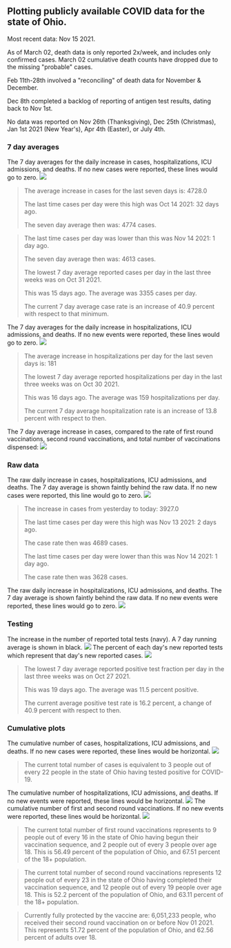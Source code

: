## Plotting publicly available COVID data for the state of Ohio. 

Most recent data: Nov 15 2021. 

As of March 02, death data is only reported 2x/week, and includes only confirmed cases. March 02 cumulative death counts have dropped due to the missing "probable" cases.

Feb 11th-28th involved a "reconciling" of death data for November & December.

Dec 8th completed a backlog of reporting of antigen test results, dating back to Nov 1st.

No data was reported on Nov 26th (Thanksgiving), Dec 25th (Christmas), Jan 1st 2021 (New Year's), Apr 4th (Easter), or July 4th.
### 7 day averages
The 7 day averages for the daily increase in cases, hospitalizations, ICU admissions, and deaths. If no new cases were reported, these lines would go to zero.
![](7dayaverage_cases.png)

>The average increase in cases for the last seven days is: 4728.0
>
>The last time cases per day were this high was Oct 14 2021: 32 days ago.
>
>The seven day average then was: 4774 cases.

>
>The last time cases per day was lower than this was Nov 14 2021: 1 day ago.
>
>The seven day average then was: 4613 cases.
>
>The lowest 7 day average reported cases per day in the last three weeks was on Oct 31 2021.
>
>This was 15 days ago. The average was 3355 cases per day.
>
>The current 7 day average case rate is an increase of 40.9 percent with respect to that minimum.

The 7 day averages for the daily increase in hospitalizations, ICU admissions, and deaths. If no new events were reported, these lines would go to zero.
![](7dayaverage_hospital.png)

>The average increase in hospitalizations per day for the last seven days is: 181
>
>The lowest 7 day average reported hospitalizations per day in the last three weeks was on Oct 30 2021.
>
>This was 16 days ago. The average was 159 hospitalizations per day.
>
>The current 7 day average hospitalization rate is an increase of 13.8 percent with respect to then.

The 7 day average increase in cases, compared to the rate of first round vaccinations, second round vaccinations, and total number of vaccinations dispensed:
![](DailyVaccinationsCases.png)

### Raw data
The raw daily increase in cases, hospitalizations, ICU admissions, and deaths. The 7 day average is shown faintly behind the raw data. If no new cases were reported, this line would go to zero.
![](DailyCases.png)

>The increase in cases from yesterday to today: 3927.0 
>
>The last time cases per day were this high was Nov 13 2021: 2 days ago. 
>
>The case rate then was 4689 cases.
>
>The last time cases per day were lower than this was Nov 14 2021: 1 day ago. 
>
>The case rate then was 3628 cases.

The raw daily increase in hospitalizations, ICU admissions, and deaths. The 7 day average is shown faintly behind the raw data. If no new events were reported, these lines would go to zero.
![](DailyHospitalizations.png)

### Testing

The increase in the number of reported total tests (navy). A 7 day running average is shown in black.
![](DailyTests.png)
The percent of each day's new reported tests which represent that day's new reported cases.
![](percentpositive_tests.png)

>The lowest 7 day average reported positive test fraction per day in the last three weeks was on Oct 27 2021.
>
>This was 19 days ago. The average was 11.5 percent positive. 
>
>The current average positive test rate is 16.2 percent, a change of 40.9 percent with respect to then. 

### Cumulative plots
The cumulative number of cases, hospitalizations, ICU admissions, and deaths. If no new cases were reported, these lines would be horizontal.
![](Cases.png)

>The current total number of cases is equivalent to 3 people out of every 22 people in the state of Ohio having tested positive for COVID-19.

The cumulative number of hospitalizations, ICU admissions, and deaths. If no new events were reported, these lines would be horizontal.
![](Hospitalizations.png)
The cumulative number of first and second round vaccinations. If no new events were reported, these lines would be horizontal.
![](Vaccinations.png)

>The current total number of first round vaccinations represents to 9 people out of every 16 in the state of Ohio having begun their vaccination sequence, and 2 people out of every 3 people over age 18.
 >This is 56.49 percent of the population of Ohio, and 67.51 percent of the 18+ population.

>The current total number of second round vaccinations represents 12 people out of every 23 in the state of Ohio having completed their vaccination sequence, and 12 people out of every 19 people over age 18. 
>This is 52.2 percent of the population of Ohio, and 63.11 percent of the 18+ population.

>Currently fully protected by the vaccine are: 6,051,233 people, who received their second round vaccination on or before Nov 01 2021.
>This represents 51.72 percent of the population of Ohio, and 62.56 percent of adults over 18.

